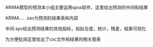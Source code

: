 ARIMA模型的预测本小组主要运用spss软件，这里给出预测的中间和结果

ARIMA....   .sav为预测的结果表和内容

中间.spv给出预测结果的其他指标，如拟合度，统计，残差，结果可视化



为方便批阅这里给出了csc文件和结果的相关图表